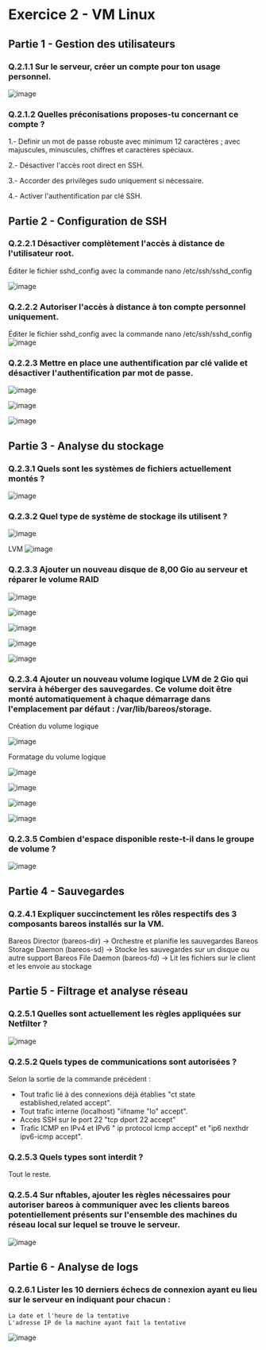 # Exercice 2 - VM Linux

## Partie 1 - Gestion des utilisateurs

### Q.2.1.1 Sur le serveur, créer un compte pour ton usage personnel. 
![image](https://github.com/user-attachments/assets/8a24e93a-e699-4144-ab48-f46fec46fd6e)



### Q.2.1.2 Quelles préconisations proposes-tu concernant ce compte ? 


1.- Definir un mot de passe robuste avec minimum 12 caractères ; avec majuscules, minuscules, chiffres et caractères spéciaux.

2.- Désactiver l'accès root direct en SSH.

3.- Accorder des privilèges sudo uniquement si nécessaire.

4.- Activer l'authentification par clé SSH.

## Partie 2 - Configuration de SSH

### Q.2.2.1 Désactiver complètement l'accès à distance de l'utilisateur root.

Éditer le fichier sshd_config avec la commande nano /etc/ssh/sshd_config

![image](https://github.com/user-attachments/assets/e3086efb-3b49-4c08-9a77-d0c7025459da)




### Q.2.2.2 Autoriser l'accès à distance à ton compte personnel uniquement.

Éditer le fichier sshd_config avec la commande nano /etc/ssh/sshd_config
![image](https://github.com/user-attachments/assets/1b8568cb-37c8-4bbd-ab16-1a260283ffeb)


### Q.2.2.3 Mettre en place une authentification par clé valide et désactiver l'authentification par mot de passe.

![image](https://github.com/user-attachments/assets/9260bfd2-1cf0-4906-a392-302857ca07d4)

![image](https://github.com/user-attachments/assets/e8b41b26-4dfa-47f1-91ba-e2f25a692a96)

![image](https://github.com/user-attachments/assets/c04a8117-6b6a-4c54-b3fb-a9a3a4344b25)



## Partie 3 - Analyse du stockage

### Q.2.3.1 Quels sont les systèmes de fichiers actuellement montés ?

![image](https://github.com/user-attachments/assets/823401a1-a966-460f-ae78-7f2410c8213f)



### Q.2.3.2 Quel type de système de stockage ils utilisent ?
![image](https://github.com/user-attachments/assets/218049cf-1190-49f5-b771-ad69a7a354ba)


LVM
![image](https://github.com/user-attachments/assets/e404942e-a97f-413a-81c0-8d5d51fe7c85)


### Q.2.3.3  Ajouter un nouveau disque de 8,00 Gio au serveur et réparer le volume RAID

![image](https://github.com/user-attachments/assets/72e97421-9ef7-4cb0-98cf-f96f3c8c069a)

![image](https://github.com/user-attachments/assets/1d21809e-58e4-4331-9cc2-ed76313c84ac)

![image](https://github.com/user-attachments/assets/cc4ad593-7d09-4f8b-9994-660e014fb58a)

![image](https://github.com/user-attachments/assets/67a4fadd-e816-4cb6-8e7c-f6e3f150e100)

![image](https://github.com/user-attachments/assets/8a555527-1545-4276-b2db-17826de31a2c)




### Q.2.3.4 Ajouter un nouveau volume logique LVM de 2 Gio qui servira à héberger des sauvegardes. Ce volume doit être monté automatiquement à chaque démarrage dans l'emplacement par défaut : /var/lib/bareos/storage.

Création du volume logique 

![image](https://github.com/user-attachments/assets/7819115a-5ea5-4189-abd5-05cb9660d281)

Formatage du volume logique

![image](https://github.com/user-attachments/assets/ed6967aa-1c39-49cb-a563-cbf30c6d376d)

![image](https://github.com/user-attachments/assets/6f3c4ca0-64c4-4665-898c-c9ec92858095)

![image](https://github.com/user-attachments/assets/6b24150c-c193-471a-8b34-eea8d92621ff)

![image](https://github.com/user-attachments/assets/bb4d77af-4826-45c3-8f89-3466e99dab52)




### Q.2.3.5 Combien d'espace disponible reste-t-il dans le groupe de volume ?

![image](https://github.com/user-attachments/assets/c455b8e7-f01d-4bc9-9993-ddb09c2ce176)


## Partie 4 - Sauvegardes

### Q.2.4.1 Expliquer succinctement les rôles respectifs des 3 composants bareos installés sur la VM.

Bareos Director (bareos-dir) → Orchestre et planifie les sauvegardes
Bareos Storage Daemon (bareos-sd) → Stocke les sauvegardes sur un disque ou autre support
Bareos File Daemon (bareos-fd) → Lit les fichiers sur le client et les envoie au stockage


## Partie 5 - Filtrage et analyse réseau

### Q.2.5.1 Quelles sont actuellement les règles appliquées sur Netfilter ?

![image](https://github.com/user-attachments/assets/dcc59a1b-1a01-45ba-bff1-46f2f0c6f5f9)

### Q.2.5.2 Quels types de communications sont autorisées ?

Selon la sortie de la commande précédent :
* Tout trafic lié à des connexions déjà établies "ct state established,related accept".
* Tout trafic interne (localhost) "iifname "lo" accept".
* Accès SSH sur le port 22 "tcp dport 22 accept"
* Trafic ICMP en IPv4 et IPv6 " ip protocol icmp accept" et "ip6 nexthdr ipv6-icmp accept".

### Q.2.5.3 Quels types sont interdit ?

Tout le reste.

### Q.2.5.4 Sur nftables, ajouter les règles nécessaires pour autoriser bareos à communiquer avec les clients bareos potentiellement présents sur l'ensemble des machines du réseau local sur lequel se trouve le serveur.

![image](https://github.com/user-attachments/assets/71d9abd1-c7b2-435e-a614-ba8101a810ff)

## Partie 6 - Analyse de logs

### Q.2.6.1 Lister les 10 derniers échecs de connexion ayant eu lieu sur le serveur en indiquant pour chacun :

    La date et l'heure de la tentative
    L'adresse IP de la machine ayant fait la tentative

![image](https://github.com/user-attachments/assets/1b9c76e3-01d3-41ed-b1b6-a4ae07601581)




